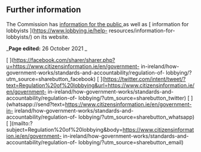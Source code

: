 ##  Further information

The Commission has [ information for the public
](https://www.lobbying.ie/help-resources/information-for-the-public/) as well
as [ information for lobbyists ](https://www.lobbying.ie/help-
resources/information-for-lobbyists/) on its website.

_**Page edited:** 26 October 2021 _

[
](https://facebook.com/sharer/sharer.php?u=https://www.citizensinformation.ie/en/government-
in-ireland/how-government-works/standards-and-accountability/regulation-of-
lobbying/?utm_source=sharebutton_facebook) [
](https://twitter.com/intent/tweet/?text=Regulation%20of%20lobbying&url=https://www.citizensinformation.ie/en/government-
in-ireland/how-government-works/standards-and-accountability/regulation-of-
lobbying/?utm_source=sharebutton_twitter) [
](whatsapp://send?text=https://www.citizensinformation.ie/en/government-in-
ireland/how-government-works/standards-and-accountability/regulation-of-
lobbying/?utm_source=sharebutton_whatsapp) [
](mailto:?subject=Regulation%20of%20lobbying&body=https://www.citizensinformation.ie/en/government-
in-ireland/how-government-works/standards-and-accountability/regulation-of-
lobbying/?utm_source=sharebutton_email) [ ](javascript:void\(0\))
